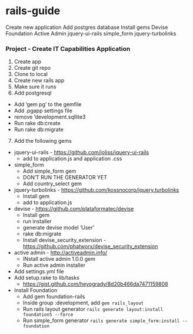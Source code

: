 rails-guide
===========

Create new application
Add postgres database
Install gems
Devise
Foundation
Active Admin
jquery-ui-rails
simple_form
jquery-turbolinks



### Project - Create IT Capabilities Application

1. Create app
2. Create git repo
3. Clone to local
4. Create new rails app
5. Make sure it runs
6. Add postgresql
- Add ‘gem pg’ to the gemfile
- Add .pgapp settings file
- remove ‘development.sqllite3
- Run rake db:create
- Run rake db:migrate

7. Add the following gems
- jquery-ui-rails - https://github.com/joliss/jquery-ui-rails
  - add to application.js and application .css
- simple_form
  - Add simple_form gem
  - DON’T RUN THE GENERATOR YET
  - Add country_select gem
- jquery-turbolinks - https://github.com/kossnocorp/jquery.turbolinks
  - Install gem
  - add to application.js
- devise - https://github.com/plataformatec/devise
  - Install gem
  - run installer
  - generate devise model ‘User’
  - rake db:migrate
  - Install devise_security_extension - https://github.com/phatworx/devise_security_extension
- active admin - http://activeadmin.info/
  - INstall active admin 1.0.0 gem
  - Run active admin installer
- Add settings.yml file
- Add setup.rake to lib/tasks
  - https://gist.github.com/heyogrady/8d20b466da7471159808
- Install Foundation
  - Add gem foundation-rails
  - Inside group :development, add
  `gem rails_layout`
  - Run rails layout generator
  `rails generate layout:install foundation5 --force`
  - Run simple_form generator
  `rails generate simple_form:install --foundation`
